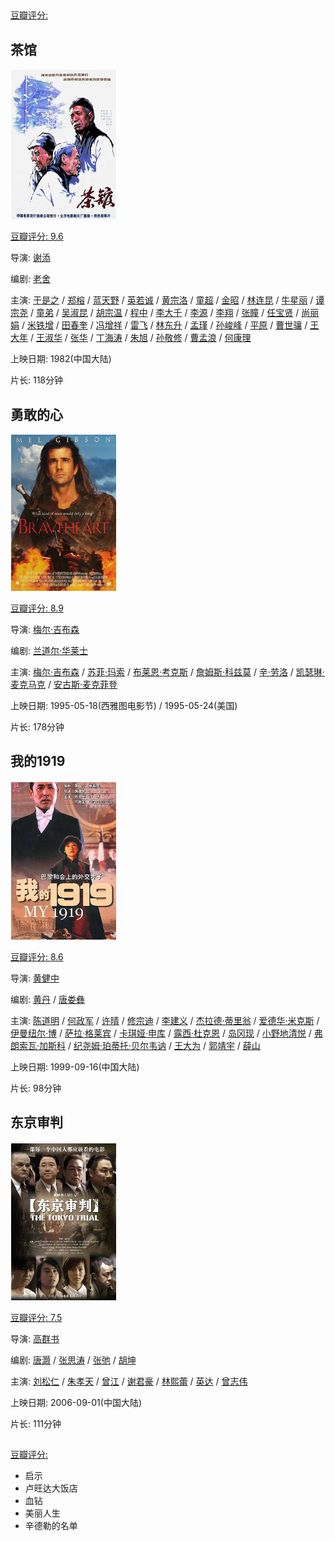 ## 

[豆瓣评分: ]()

## 茶馆

![image-20240512095837072](./lishi/image-20240512095837072.png)

[豆瓣评分: 9.6](https://movie.douban.com/subject/1461403/)

导演: [谢添](https://movie.douban.com/celebrity/1021831/)

编剧: [老舍](https://movie.douban.com/celebrity/1109851/)

主演: [于是之](https://movie.douban.com/celebrity/1312999/) / [郑榕](https://movie.douban.com/celebrity/1313295/) / [蓝天野](https://movie.douban.com/celebrity/1313292/) / [英若诚](https://movie.douban.com/celebrity/1275586/) / [黄宗洛](https://movie.douban.com/celebrity/1275898/) / [童超](https://movie.douban.com/celebrity/1359094/) / [金昭](https://movie.douban.com/celebrity/1313294/) / [林连昆](https://movie.douban.com/celebrity/1290005/) / [牛星丽](https://movie.douban.com/celebrity/1293207/) / [谭宗尧](https://movie.douban.com/celebrity/1318513/) / [童弟](https://movie.douban.com/celebrity/1275233/) / [吴淑昆](https://movie.douban.com/celebrity/1321934/) / [胡宗温](https://movie.douban.com/celebrity/1359084/) / [程中](https://movie.douban.com/celebrity/1369080/) / [李大千](https://movie.douban.com/celebrity/1415108/) / [李源](https://movie.douban.com/celebrity/1430556/) / [李翔](https://movie.douban.com/celebrity/1430555/) / [张瞳](https://movie.douban.com/celebrity/1313778/) / [任宝贤](https://movie.douban.com/celebrity/1357073/) / [尚丽娟](https://movie.douban.com/celebrity/1359085/) / [米铁增](https://movie.douban.com/celebrity/1315282/) / [田春奎](https://movie.douban.com/celebrity/1371879/) / [冯增祥](https://movie.douban.com/celebrity/1430553/) / [雷飞](https://movie.douban.com/celebrity/1430554/) / [林东升](https://movie.douban.com/celebrity/1416035/) / [孟瑾](https://movie.douban.com/celebrity/1370652/) / [孙峻峰](https://movie.douban.com/celebrity/1430558/) / [平原](https://movie.douban.com/celebrity/1430557/) / [曹世骧](https://movie.douban.com/celebrity/1430551/) / [王大年](https://movie.douban.com/celebrity/1401495/) / [王淑华](https://movie.douban.com/celebrity/1443955/) / [张华](https://movie.douban.com/celebrity/1411731/) / [丁海涛](https://movie.douban.com/celebrity/1430552/) / [朱旭](https://movie.douban.com/celebrity/1275118/) / [孙敬修](https://movie.douban.com/celebrity/1370817/) / [曹孟浪](https://movie.douban.com/celebrity/1494601/) / [何康理](https://movie.douban.com/celebrity/1494603/)

上映日期: 1982(中国大陆)

片长: 118分钟

## 勇敢的心

![image-20240512100242929](./lishi/image-20240512100242929.png)

[豆瓣评分: 8.9](https://movie.douban.com/subject/1294639/)

导演: [梅尔·吉布森](https://movie.douban.com/celebrity/1054530/)

编剧: [兰道尔·华莱士](https://movie.douban.com/celebrity/1022817/)

主演: [梅尔·吉布森](https://movie.douban.com/celebrity/1054530/) / [苏菲·玛索](https://movie.douban.com/celebrity/1040543/) / [布莱恩·考克斯](https://movie.douban.com/celebrity/1019027/) / [詹姆斯·科兹莫](https://movie.douban.com/celebrity/1019110/) / [辛·劳洛](https://movie.douban.com/celebrity/1004962/) / [凯瑟琳·麦克马克](https://movie.douban.com/celebrity/1013882/) / [安古斯·麦克菲登](https://movie.douban.com/celebrity/1049554/)

上映日期: 1995-05-18(西雅图电影节) / 1995-05-24(美国)

片长: 178分钟

## 我的1919

![image-20240512100114573](./lishi/image-20240512100114573.png)

[豆瓣评分: 8.6](https://movie.douban.com/subject/1316511/)

导演: [黄健中](https://movie.douban.com/celebrity/1093565/)

编剧: [黄丹](https://movie.douban.com/celebrity/1319708/) / [唐娄彝](https://movie.douban.com/celebrity/1334515/)

主演: [陈道明](https://movie.douban.com/celebrity/1045565/) / [何政军](https://movie.douban.com/celebrity/1313462/) / [许晴](https://movie.douban.com/celebrity/1005268/) / [修宗迪](https://movie.douban.com/celebrity/1313754/) / [李建义](https://movie.douban.com/celebrity/1323026/) / [杰拉德·蒂里翁](https://movie.douban.com/celebrity/1374824/) / [爱德华·米克斯](https://movie.douban.com/celebrity/1124078/) / [伊曼纽尔·博](https://movie.douban.com/celebrity/1374822/) / [萨拉·格莱宾](https://movie.douban.com/celebrity/1325314/) / [卡琪娅·申库](https://movie.douban.com/celebrity/1149279/) / [露西·杜克恩](https://movie.douban.com/celebrity/1282778/) / [岛冈现](https://movie.douban.com/celebrity/1374840/) / [小野地清悦](https://movie.douban.com/celebrity/1374841/) / [弗朗索瓦·加斯科](https://movie.douban.com/celebrity/1374823/) / [纪尧姆·珀蒂托·贝尔韦讷](https://movie.douban.com/celebrity/1374842/) / [王大为](https://movie.douban.com/celebrity/1413785/) / [郭靖宇](https://movie.douban.com/celebrity/1313592/) / [薛山](https://movie.douban.com/celebrity/1323069/)

上映日期: 1999-09-16(中国大陆)

片长: 98分钟

## 东京审判

![image-20240512095955986](./lishi/image-20240512095955986.png)

[豆瓣评分: 7.5](https://movie.douban.com/subject/1949812/)

导演: [高群书](https://movie.douban.com/celebrity/1274943/)

编剧: [唐灏](https://movie.douban.com/celebrity/1332967/) / [张思涛](https://movie.douban.com/celebrity/1332968/) / [张弛](https://movie.douban.com/celebrity/1332969/) / [胡坤](https://movie.douban.com/celebrity/1318502/)

主演: [刘松仁](https://movie.douban.com/celebrity/1028689/) / [朱孝天](https://movie.douban.com/celebrity/1015278/) / [曾江](https://movie.douban.com/celebrity/1275451/) / [谢君豪](https://movie.douban.com/celebrity/1157914/) / [林熙蕾](https://movie.douban.com/celebrity/1041368/) / [英达](https://movie.douban.com/celebrity/1011479/) / [曾志伟](https://movie.douban.com/celebrity/1002862/)

上映日期: 2006-09-01(中国大陆)

片长: 111分钟

## 

[豆瓣评分: ]()



- 启示
- 卢旺达大饭店
- 血钻
- 美丽人生
- 辛德勒的名单
